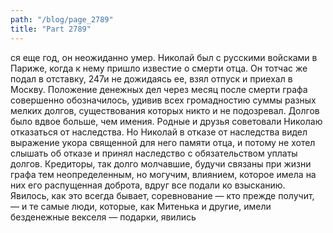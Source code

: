 ```yaml
---
path: "/blog/page_2789"
title: "Part 2789"
---
```


ся еще год, он неожиданно умер.
Николай был с русскими войсками в Париже, когда к нему пришло известие о смерти отца. Он тотчас же подал в отставку, 247и не дожидаясь ее, взял отпуск и приехал в Москву. Положение денежных дел через месяц после смерти графа совершенно обозначилось, удивив всех громадностию суммы разных мелких долгов, существования которых никто и не подозревал. Долгов было вдвое больше, чем имения.
Родные и друзья советовали Николаю отказаться от наследства. Но Николай в отказе от наследства видел выражение укора священной для него памяти отца, и потому не хотел слышать об отказе и принял наследство с обязательством уплаты долгов.
Кредиторы, так долго молчавшие, будучи связаны при жизни графа тем неопределенным, но могучим, влиянием, которое имела на них его распущенная доброта, вдруг все подали ко взысканию. Явилось, как это всегда бывает, соревнование — кто прежде получит, — и те самые люди, которые, как Митенька и другие, имели безденежные векселя — подарки, явились 
